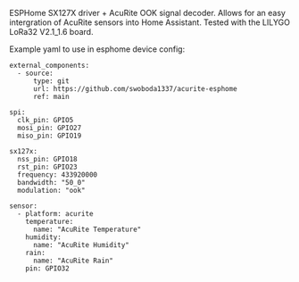 ESPHome SX127X driver + AcuRite OOK signal decoder. Allows for an easy intergration of AcuRite sensors into Home Assistant. Tested with the LILYGO LoRa32 V2.1_1.6 board.

Example yaml to use in esphome device config:

    external_components:
      - source:
          type: git
          url: https://github.com/swoboda1337/acurite-esphome
          ref: main
    
    spi:
      clk_pin: GPIO5
      mosi_pin: GPIO27
      miso_pin: GPIO19
    
    sx127x:
      nss_pin: GPIO18
      rst_pin: GPIO23
      frequency: 433920000
      bandwidth: "50_0"
      modulation: "ook"
    
    sensor:
      - platform: acurite
        temperature:
          name: "AcuRite Temperature"
        humidity:
          name: "AcuRite Humidity"
        rain:
          name: "AcuRite Rain"
        pin: GPIO32
